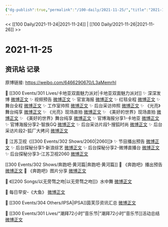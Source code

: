 ```yaml
---
{"dg-publish":true,"permalink":"/100-daily/2021-11-25/","title":"2021-11-25"}
---
```



<< [[100 Daily/2021-11-24\|2021-11-24]] | [[100 Daily/2021-11-26\|2021-11-26]] >>

# 2021-11-25

## 资讯站 记录

原博链接: https://weibo.com/6466290670/L3aMemrhl

💫 [[300 Events/301 Lives/卡地亚双面魅力派对\|卡地亚双面魅力派对]]
✨ 深深发博 [微博正文](https://m.weibo.cn/6466290670/4707519644304071)
✨ 视频预告 [微博正文](https://m.weibo.cn/6466290670/4707512744152345)
✨ 官宣海报 [微博正文](https://m.weibo.cn/6466290670/4707502047891154)
✨ 红毯全程 [微博正文](https://m.weibo.cn/6466290670/4707524504195876)
✨ 舞台全程 [微博正文](https://m.weibo.cn/6466290670/4707557187521142)
✨ 工作室帅照 [微博正文](https://m.weibo.cn/6466290670/4707557825054779)
✨ 后台采访帅照 [微博正文](https://m.weibo.cn/6466290670/4707523980427674)
✨ 《光亮》舞台纯享 [微博正文](https://m.weibo.cn/6466290670/4707544901357311)
✨ 《光亮》现场直拍 [微博正文](https://m.weibo.cn/6466290670/4707573788576269)
✨ 《美好的世界》现场直拍 [微博正文](https://m.weibo.cn/6466290670/4707546265554574)
✨ 《美好的世界》舞台纯享 [微博正文](https://m.weibo.cn/6466290670/4707541163968502)
✨ 官博海报分享1-卡地亚 [微博正文](https://m.weibo.cn/6466290670/4707549015706705)
✨ 官博海报分享2-智族GQ [微博正文](https://m.weibo.cn/6466290670/4707549687319855)
✨ 后台采访片段1-搜狐时尚 [微博正文](https://m.weibo.cn/6466290670/4707556897850684)
✨ 后台采访片段2-狐厂大拷问 [微博正文](https://m.weibo.cn/6466290670/4707534236027299)

💫 江苏卫视《[[300 Events/302 Shows/2060\|2060]]》
✨ 节目播出预告 [微博正文](https://m.weibo.cn/6466290670/4707368127958337)
✨ 后台探秘分享1-新浪综艺 [微博正文](https://m.weibo.cn/6466290670/4707386970080486)
✨ 后台探秘分享2-微博直播台 [微博正文](https://m.weibo.cn/6466290670/4707408473230194)
✨ 后台探秘分享3-江苏卫视2060 [微博正文](https://m.weibo.cn/6466290670/4707409119152432)

[[300 Events/302 Shows/奔跑吧·黄河篇\|奔跑吧·黄河篇]]
💫 《奔跑吧》播出预告 [微博正文](https://m.weibo.cn/6466290670/4707409664936633)
💫 《奔跑吧》图片分享 [微博正文](https://m.weibo.cn/6466290670/4707441176743902)

💫 《[[200 Songs/以无旁骛之吻\|以无旁骛之吻]]》水中舞 [微博正文](https://m.weibo.cn/6466290670/4707373031885390)

💫 每日早安-《大鱼》 [微博正文](https://m.weibo.cn/6466290670/4707341125551231)

💫 [[300 Events/304 Others/IPSA\|IPSA]]茵芙莎资讯汇总 [微博正文](https://m.weibo.cn/6466290670/4707461673780846)

💫 [[300 Events/301 Lives/“潮拜72小时”音乐节\|“潮拜72小时”音乐节]]活动总结 [微博正文](https://m.weibo.cn/6466290670/4707448987060212)
